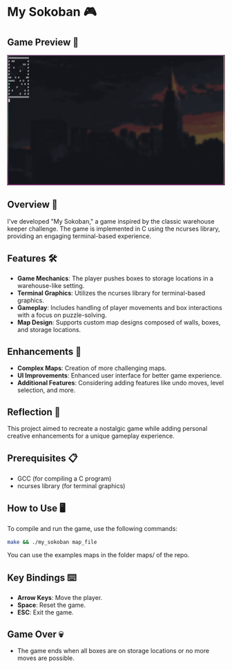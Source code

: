 # My Sokoban 🎮

## Game Preview 📸
![My Sokoban Game Preview](preview.png)

## Overview 🌟
I've developed "My Sokoban," a game inspired by the classic warehouse keeper challenge. The game is implemented in C using the ncurses library, providing an engaging terminal-based experience.

## Features 🛠️
- **Game Mechanics**: The player pushes boxes to storage locations in a warehouse-like setting.
- **Terminal Graphics**: Utilizes the ncurses library for terminal-based graphics.
- **Gameplay**: Includes handling of player movements and box interactions with a focus on puzzle-solving.
- **Map Design**: Supports custom map designs composed of walls, boxes, and storage locations.

## Enhancements 🚀
- **Complex Maps**: Creation of more challenging maps.
- **UI Improvements**: Enhanced user interface for better game experience.
- **Additional Features**: Considering adding features like undo moves, level selection, and more.

## Reflection 💭
This project aimed to recreate a nostalgic game while adding personal creative enhancements for a unique gameplay experience.

## Prerequisites 📋
- GCC (for compiling a C program)
- ncurses library (for terminal graphics)

## How to Use 🖥️
To compile and run the game, use the following commands:
```bash
make && ./my_sokoban map_file
```
You can use the examples maps in the folder maps/ of the repo.

## Key Bindings ⌨️
- **Arrow Keys**: Move the player.
- **Space**: Reset the game.
- **ESC**: Exit the game.

## Game Over 💀
- The game ends when all boxes are on storage locations or no more moves are possible.


